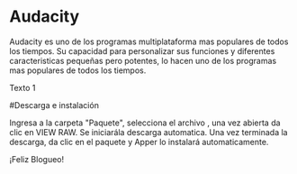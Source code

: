 ﻿# Audacity

Audacity es uno de los programas multiplataforma mas populares de todos los tiempos. Su capacidad para personalizar sus funciones y diferentes caracteristicas pequeñas pero potentes, lo hacen uno de los programas mas populares de todos los tiempos.

Texto 1

#Descarga e instalación

Ingresa a la carpeta "Paquete", selecciona el archivo , una vez abierta da clic en VIEW RAW.
Se iniciarála descarga automatica. 
Una vez terminada la descarga, da clic en el paquete y Apper lo instalará automaticamente.

¡Feliz Blogueo!
